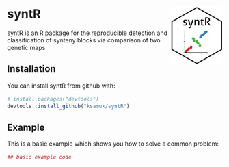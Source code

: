 
<!-- README.md is generated from README.Rmd. Please edit that file -->
syntR <img src="inst/figures/logo.png" align="right" style="width:120px;height:135px;" />
=========================================================================================

syntR is an R package for the reproducible detection and classification of synteny blocks via comparison of two genetic maps.

Installation
------------

You can install syntR from github with:

``` r
# install.packages("devtools")
devtools::install_github("ksamuk/syntR")
```

Example
-------

This is a basic example which shows you how to solve a common problem:

``` r
## basic example code
```
